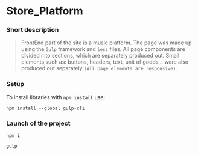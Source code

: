 # Store_Platform
### Short description
>FrontEnd part of the site is a music platform. The page was made up using the `Gulp` framework and `less` files. All page components are divided into sections, which are separately produced out. Small elements such as: buttons, headers, text, unit of goods... were also produced out separately `(All page elements are responsive)`.

### Setup
To install libraries with `npm install` use:
```
npm install --global gulp-cli
```

### Launch of the project
```
npm i

gulp
```
